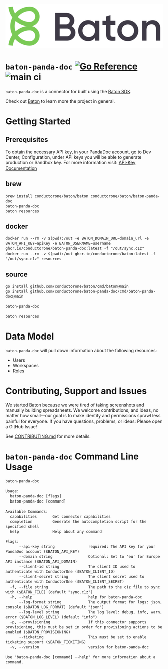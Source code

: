 ![Baton Logo](./baton-logo.png)

# `baton-panda-doc` [![Go Reference](https://pkg.go.dev/badge/github.com/conductorone/baton-panda-doc.svg)](https://pkg.go.dev/github.com/conductorone/baton-panda-doc) ![main ci](https://github.com/conductorone/baton-panda-doc/actions/workflows/main.yaml/badge.svg)

`baton-panda-doc` is a connector for built using the [Baton SDK](https://github.com/conductorone/baton-sdk).

Check out [Baton](https://github.com/conductorone/baton) to learn more the project in general.

# Getting Started

## Prerequisites

To obtain the necessary API key, in your PandaDoc account, go to Dev Center, Configuration, under API keys you will be able to generate production or Sandbox key. For more information visit: [API-Key Documentation](https://developers.pandadoc.com/reference/api-key-authentication-process)

## brew

```
brew install conductorone/baton/baton conductorone/baton/baton-panda-doc
baton-panda-doc
baton resources
```

## docker

```
docker run --rm -v $(pwd):/out -e BATON_DOMAIN_URL=domain_url -e BATON_API_KEY=apiKey -e BATON_USERNAME=username ghcr.io/conductorone/baton-panda-doc:latest -f "/out/sync.c1z"
docker run --rm -v $(pwd):/out ghcr.io/conductorone/baton:latest -f "/out/sync.c1z" resources
```

## source

```
go install github.com/conductorone/baton/cmd/baton@main
go install github.com/conductorone/baton-panda-doc/cmd/baton-panda-doc@main

baton-panda-doc

baton resources
```

# Data Model

`baton-panda-doc` will pull down information about the following resources:
- Users
- Workspaces
- Roles

# Contributing, Support and Issues

We started Baton because we were tired of taking screenshots and manually
building spreadsheets. We welcome contributions, and ideas, no matter how
small&mdash;our goal is to make identity and permissions sprawl less painful for
everyone. If you have questions, problems, or ideas: Please open a GitHub Issue!

See [CONTRIBUTING.md](https://github.com/ConductorOne/baton/blob/main/CONTRIBUTING.md) for more details.

# `baton-panda-doc` Command Line Usage

```
baton-panda-doc

Usage:
  baton-panda-doc [flags]
  baton-panda-doc [command]

Available Commands:
  capabilities       Get connector capabilities
  completion         Generate the autocompletion script for the specified shell
  help               Help about any command

Flags:
      --api-key string               required: The API key for your PandaDoc account ($BATON_API_KEY)
      --domain string                Optional: Set to 'eu' for Europe API instance ($BATON_API_DOMAIN)
      --client-id string             The client ID used to authenticate with ConductorOne ($BATON_CLIENT_ID)
      --client-secret string         The client secret used to authenticate with ConductorOne ($BATON_CLIENT_SECRET)
  -f, --file string                  The path to the c1z file to sync with ($BATON_FILE) (default "sync.c1z")
  -h, --help                         help for baton-panda-doc
      --log-format string            The output format for logs: json, console ($BATON_LOG_FORMAT) (default "json")
      --log-level string             The log level: debug, info, warn, error ($BATON_LOG_LEVEL) (default "info")
  -p, --provisioning                 If this connector supports provisioning, this must be set in order for provisioning actions to be enabled ($BATON_PROVISIONING)
      --ticketing                    This must be set to enable ticketing support ($BATON_TICKETING)
  -v, --version                      version for baton-panda-doc

Use "baton-panda-doc [command] --help" for more information about a command.
```
